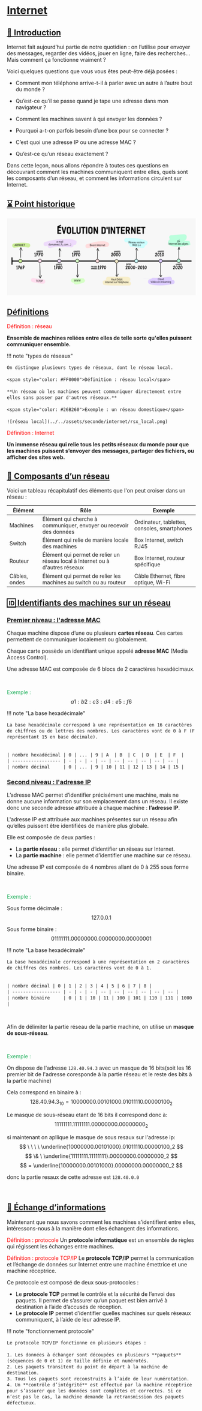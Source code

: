 # <u>Internet</u>

## <u>🤔 Introduction</u>

Internet fait aujourd’hui partie de notre quotidien : on l’utilise pour envoyer des messages, regarder des vidéos, jouer en ligne, faire des recherches… Mais comment ça fonctionne vraiment ?

Voici quelques questions que vous vous êtes peut-être déjà posées :

* Comment mon téléphone arrive-t-il à parler avec un autre à l’autre bout du monde ?

* Qu’est-ce qu’il se passe quand je tape une adresse dans mon navigateur ?

* Comment les machines savent à qui envoyer les données ?

* Pourquoi a-t-on parfois besoin d’une box pour se connecter ?

* C’est quoi une adresse IP ou une adresse MAC ?

* Qu’est-ce qu’un réseau exactement ?

Dans cette leçon, nous allons répondre à toutes ces questions en découvrant comment les machines communiquent entre elles, quels sont les composants d’un réseau, et comment les informations circulent sur Internet.

## <u>⌛ Point historique</u>

![chronologie](../../assets/seconde/internet/chronologie.png)

## <u>Définitions</u>

<span style="color: #FF0000">Définition : réseau</span>

**Ensemble de machines reliées entre elles de telle sorte qu'elles puissent communiquer ensemble.**

!!! note "types de réseaux"

    On distingue plusieurs types de réseaux, dont le réseau local.

    <span style="color: #FF0000">Définition : réseau local</span>

    **Un réseau où les machines peuvent communiquer directement entre elles sans passer par d'autres réseaux.**

    <span style="color: #26B260">Exemple : un réseau domestique</span>

    ![réseau local](../../assets/seconde/internet/rsx_local.png)

<span style="color: #FF0000">Définition : Internet</span>

**Un immense réseau qui relie tous les petits réseaux du monde pour que les machines puissent s’envoyer des messages, partager des fichiers, ou afficher des sites web.**

## <u>🧩 Composants d’un réseau</u>

Voici un tableau récapitulatif des éléments que l'on peut croiser dans un réseau :

| Élément       | Rôle                                                                          | Exemple                                      |
| ------------- | ----------------------------------------------------------------------------- | -------------------------------------------- |
| Machines      | Élément qui cherche à communiquer, envoyer ou recevoir des données            | Ordinateur, tablettes, consoles, smartphones |
| Switch        | Élément qui relie de manière locale des machines                              | Box Internet, switch RJ45                    |
| Routeur       | Élément qui permet de relier un réseau local à Internet ou à d'autres réseaux | Box Internet, routeur spécifique             |
| Câbles, ondes | Élément qui permet de relier les machines au switch ou au routeur             | Câble Ethernet, fibre optique, Wi-Fi         |

## <u>🆔 Identifiants des machines sur un réseau</u>

### <u>Premier niveau : l'adresse MAC</u>

Chaque machine dispose d’une ou plusieurs **cartes réseau**. Ces cartes permettent de communiquer localement ou globalement.

Chaque carte possède un identifiant unique appelé **adresse MAC** (Media Access Control).

Une adresse MAC est composée de 6 blocs de 2 caractères hexadécimaux.

&nbsp;
&nbsp;


<span style="color: #26B260">Exemple :</span>
$$a1:b2:c3:d4:e5:f6$$

!!! note "La base hexadécimale"

    La base hexadécimale correspond à une représentation en 16 caractères de chiffres ou de lettres des nombres. Les caractères vont de 0 à F (F représentant 15 en base décimale).


    | nombre hexadécimal | 0 | ... | 9 | A  | B  | C  | D  | E  | F  |
    | ------------------ | - | - | - | -- | -- | -- | -- | -- | -- |
    | nombre décimal     | 0 | ... | 9 | 10 | 11 | 12 | 13 | 14 | 15 |


### <u>Second niveau : l'adresse IP</u>

L’adresse MAC permet d’identifier précisément une machine, mais ne donne aucune information sur son emplacement dans un réseau. Il existe donc une seconde adresse attribuée à chaque machine : **l’adresse IP**.

L'adresse IP est attribuée aux machines présentes sur un réseau afin qu’elles puissent être identifiées de manière plus globale.

Elle est composée de deux parties :

* La **partie réseau** : elle permet d’identifier un réseau sur Internet.
* La **partie machine** : elle permet d’identifier une machine sur ce réseau.

Une adresse IP est composée de 4 nombres allant de 0 à 255 sous forme binaire.

&nbsp;
&nbsp;

<span style="color: #26B260">Exemple :</span>

Sous forme décimale :
$$127.0.0.1$$

Sous forme binaire :
$$01111111.00000000.00000000.00000001$$

!!! note "La base hexadécimale"

    La base hexadécimale correspond à une représentation en 2 caractères de chiffres des nombres. Les caractères vont de 0 à 1.


    | nombre décimal | 0 | 1 | 2 | 3 | 4 | 5 | 6 | 7 | 8 |
    | ------------------ | - | - | - | -- | -- | -- | -- | -- | -- |
    | nombre binaire     | 0 | 1 | 10 | 11 | 100 | 101 | 110 | 111 | 1000 |

&nbsp;
&nbsp;

Afin de délimiter la partie réseau de la partie machine, on utilise un **masque de sous-réseau**.

&nbsp;
&nbsp;

<span style="color: #26B260">Exemple :</span>

On dispose de l'adresse `128.40.94.3` avec un masque de 16 bits(soit les 16 premier bit de l'adresse coresponde à la partie réseau et le reste des bits à la partie machine)

Cela correspond en binaire à :
$$128.40.94.3_{10} = 10000000.00101000.01011110.00000100_2$$

Le masque de sous-réseau etant de 16 bits il correspond donc à:
$$11111111.11111111.00000000.00000000_2$$

si maintenant on apllique le masque de sous resaux sur l'adresse ip:
$$ \ \ \ \  \underline{10000000.00101000}.01011110.00000100_2 $$
$$ \& \  \underline{11111111.11111111}.00000000.00000000_2 $$
$$ = \underline{10000000.00101000}.00000000.00000000_2 $$

donc la partie resaux de cette adresse est `128.40.0.0`

&nbsp;
&nbsp;

## <u>🔁 Échange d’informations</u>

Maintenant que nous savons comment les machines s’identifient entre elles, intéressons-nous à la manière dont elles échangent des informations.

<span style="color: #FF0000">Définition : protocole</span>
Un **protocole informatique** est un ensemble de règles qui régissent les échanges entre machines.

<span style="color: #FF0000">Définition : protocole TCP/IP</span>
Le **protocole TCP/IP** permet la communication et l’échange de données sur Internet entre une machine émettrice et une machine réceptrice.

Ce protocole est composé de deux sous-protocoles :

* Le **protocole TCP** permet le contrôle et la sécurité de l’envoi des paquets. Il permet de s’assurer qu’un paquet est bien arrivé à destination à l’aide d’accusés de réception.
* Le **protocole IP** permet d’identifier quelles machines sur quels réseaux communiquent, à l’aide de leur adresse IP.

!!! note "fonctionnement protocole"

    Le protocole TCP/IP fonctionne en plusieurs étapes :

    1. Les données à échanger sont découpées en plusieurs **paquets** (séquences de 0 et 1) de taille définie et numérotés.
    2. Les paquets transitent du point de départ à la machine de destination.
    3. Tous les paquets sont reconstruits à l’aide de leur numérotation.
    4. Un **contrôle d’intégrité** est effectué par la machine réceptrice pour s’assurer que les données sont complètes et correctes. Si ce n’est pas le cas, la machine demande la retransmission des paquets défectueux.

